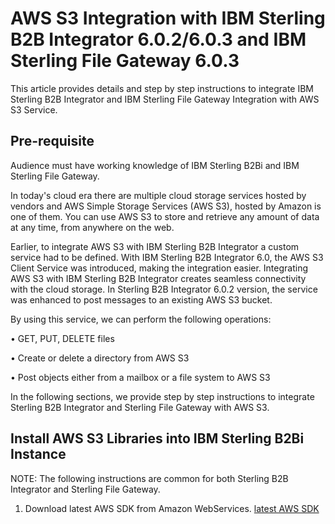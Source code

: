 # AWS S3 Integration with IBM Sterling B2B Integrator 6.0.2/6.0.3 and IBM Sterling File Gateway 6.0.3
This article provides details and step by step instructions to integrate IBM Sterling B2B Integrator and IBM Sterling File Gateway Integration with AWS S3 Service. 
## Pre-requisite
Audience must have working knowledge of IBM Sterling B2Bi and IBM Sterling File Gateway.

In today's cloud era there are multiple cloud storage services hosted by vendors and AWS Simple Storage Services (AWS S3), hosted by Amazon is one of them. You can use AWS S3 to store and retrieve any amount of data at any time, from anywhere on the web.

Earlier, to integrate AWS S3 with IBM Sterling B2B Integrator a custom service had to be defined. With IBM Sterling B2B Integrator 6.0, the AWS S3 Client Service was introduced, making the integration easier. Integrating AWS S3 with IBM Sterling B2B Integrator creates seamless connectivity with the cloud storage. In Sterling B2B Integrator 6.0.2 version, the service was enhanced to post messages to an existing AWS S3 bucket.

By using this service, we can perform the following operations:

•	GET, PUT, DELETE files

•	Create or delete a directory from AWS S3

•	Post objects either from a mailbox or a file system to AWS S3

In the following sections, we provide step by step instructions to integrate Sterling B2B Integrator and Sterling File Gateway with AWS S3.

## Install AWS S3 Libraries into IBM Sterling B2Bi Instance
NOTE: The following instructions are common for both Sterling B2B Integrator and Sterling File Gateway.

1.	Download latest AWS SDK from Amazon WebServices.
[latest AWS SDK](https://sdk-for-java.amazonwebservices.com/latest/aws-java-sdk.zip)
